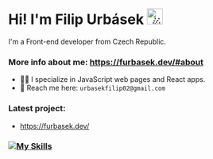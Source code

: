 # Hi! I'm Filip Urbásek <picture><source srcset="https://fonts.gstatic.com/s/e/notoemoji/latest/2604_fe0f/512.webp" type="image/webp"><img src="https://fonts.gstatic.com/s/e/notoemoji/latest/2604_fe0f/512.gif" alt="☄" width="32" height="32"></picture>

I'm a Front-end developer from Czech Republic.

### More info about me: https://furbasek.dev/#about

- 🧑‍💻 I specialize in JavaScript web pages and React apps.
- 💌 Reach me here: `urbasekfilip02@gmail.com`

### Latest project:
- https://furbasek.dev/


### [![My Skills](https://skillicons.dev/icons?i=html,css,js,react,linux,mint,vscode,figma,py,electron,discord,ps&theme=light)](https://skillicons.dev)
